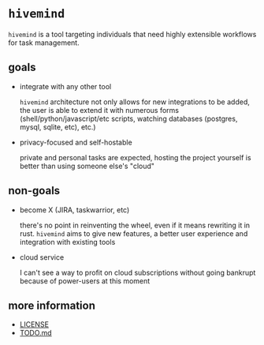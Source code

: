 # `hivemind`

`hivemind` is a tool targeting individuals that need highly extensible workflows for task management.

## goals

- integrate with any other tool

  `hivemind` architecture not only allows for new integrations to be added, the user is able to extend it with numerous forms (shell/python/javascript/etc scripts, watching databases (postgres, mysql, sqlite, etc), etc.)

- privacy-focused and self-hostable

  private and personal tasks are expected, hosting the project yourself is better than using someone else's "cloud"

## non-goals

- become X (JIRA, taskwarrior, etc)

  there's no point in reinventing the wheel, even if it means rewriting it in rust. `hivemind` aims to give new features, a better user experience and integration with existing tools

- cloud service

  I can't see a way to profit on cloud subscriptions without going bankrupt because of power-users at this moment

## more information

- [LICENSE](LICENSE)
- [TODO.md](TODO.md)

